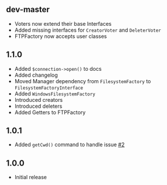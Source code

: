 dev-master
----------

 * Voters now extend their base Interfaces
 * Added missing interfaces for `CreatorVoter` and `DeleterVoter`
 * FTPFactory now accepts user classes

1.1.0
-----

 * Added `$connection->open()` to docs
 * Added changelog
 * Moved Manager dependency from `FilesystemFactory` to `FilesystemFactoryInterface`
 * Added `WindowsFilesystemFactory`
 * Introduced creators
 * Introduced deleters
 * Added Getters to FTPFactory

1.0.1
-----

 * Added `getCwd()` command to handle issue [#2](https://github.com/touki653/php-ftp-wrapper/issues/2)

1.0.0
-----

 * Initial release